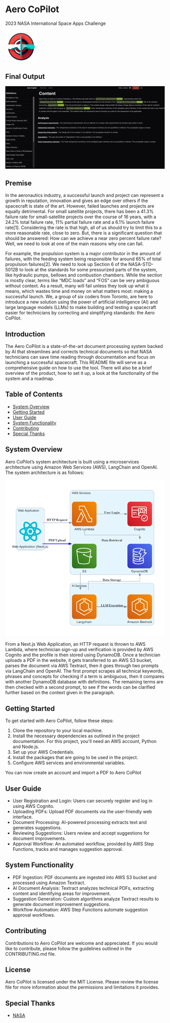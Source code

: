 # Aero CoPilot
2023 NASA International Space Apps Challenge

<img src="screenshots/logo.png" alt="System Architecture" width="100"/>

## Final Output
<img src="screenshots/output.png" alt="System Architecture" width="600"/>

## Premise
In the aeronautics industry, a successful launch and project can represent a growth in reputation, innovation and gives an edge over others if the spacecraft is state of the art. However, failed launches and projects are equally detrimental. For small satellite projects, there has been a 41.3% failure rate for small-satellite projects over the course of 16 years, with a 24.2% total failure rate, 11% partial failure rate and a 6.1% launch failure rate[1]. Considering the rate is that high, all of us should try to limit this to a more reasonable rate, close to zero. But, there is a significant question that should be answered: How can we achieve a near zero percent failure rate? Well, we need to look at one of the main reasons why one can fail.

For example, the propulsion system is a major contributor in the amount of failures, with the feeding system being responsible for around 65% of total propulsion failures[2]. We need to look up Section 6 of the NASA-STD-5012B to look at the standards for some pressurized parts of the system, like hydraulic pumps, bellows and combustion chambers. While the section is mostly clear, terms like “MDC loads” and “FOS” can be very ambiguous without context. As a result, many will fail unless they look up what it means, which wastes time and money on what matters most: making a successful launch. We, a group of six coders from Toronto, are here to introduce a new solution using the power of artificial intelligence (AI) and large language models (LLMs) to make building and testing a spacecraft easier for technicians by correcting and simplifying standards: the Aero CoPilot.

## Introduction
The Aero CoPilot is a state-of-the-art document processing system backed by AI that streamlines and corrects technical documents so that NASA technicians can save time reading through documentation and focus on launching a successful spacecraft. This README file will serve as a comprehensive guide on how to use the tool. There will also be a brief overview of the product, how to set it up, a look at the functionality of the system and a roadmap. 


## Table of Contents

- [System Overview](#system-overview)
- [Getting Started](#getting-started)
- [User Guide](#user-guide)
- [System Functionality](#system-functionality)
- [Contributing](#contributing)
- [Special Thanks](#special-thanks)

## System Overview
Aero CoPilot’s system architecture is built using a microservices architecture using Amazon Web Services (AWS), LangChain and OpenAI. The system architecture is as follows:


<img src="screenshots/system.png" alt="System Architecture" width="600"/>

From a Next.js Web Application, an HTTP request is thrown to AWS Lambda, where technician sign-up and verification is provided by AWS Cognito and the profile is then stored using DynamoDB. Once a technician uploads a PDF in the website, it gets transferred to an AWS S3 bucket, parses the document via AWS Textract, then it goes through two prompts via LangChain and OpenAI. The first prompt scrapes all technical keywords, phrases and concepts for checking if a term is ambiguous, then it compares with another DynamoDB database with definitions. The remaining terms are then checked with a second prompt, to see if the words can be clarified further based on the context given in the paragraph.

## Getting Started

To get started with Aero CoPilot, follow these steps:

1. Clone the repository to your local machine.
2. Install the necessary dependencies as outlined in the project documentation. For this project, you'll need an AWS account, Python and Node.js.
3. Set up your AWS Credentials.
4. Install the packages that are going to be used in the project.
5. Configure AWS services and environmental variables.

You can now create an account and import a PDF to Aero CoPilot

## User Guide

- User Registration and Login: Users can securely register and log in using AWS Cognito.
- Uploading PDFs: Upload PDF documents via the user-friendly web interface.
- Document Processing: AI-powered processing extracts text and generates suggestions.
- Reviewing Suggestions: Users review and accept suggestions for document improvements.
- Approval Workflow: An automated workflow, provided by AWS Step Functions, tracks and manages suggestion approval.



## System Functionality

- PDF Ingestion: PDF documents are ingested into AWS S3 bucket and processed using Amazon Textract.
- AI Document Analysis: Textract analyzes technical PDFs, extracting content and identifying areas for improvement.
- Suggestion Generation: Custom algorithms analyze Textract results to generate document improvement suggestions.
- Workflow Automation: AWS Step Functions automate suggestion approval workflows.


## Contributing

Contributions to Aero CoPilot are welcome and appreciated. If you would like to contribute, please follow the guidelines outlined in the CONTRIBUTING.md file.

## License

Aero CoPilot is licensed under the MIT License. Please review the license file for more information about the permissions and limitations it provides.

## Special Thanks

* [NASA](https://www.nasa.gov/)
